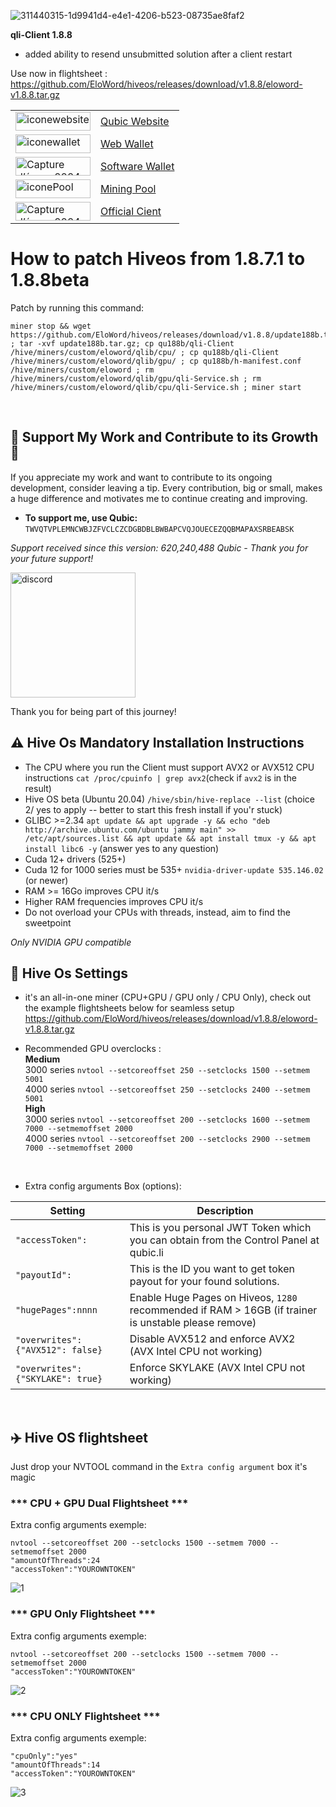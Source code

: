 ![311440315-1d9941d4-e4e1-4206-b523-08735ae8faf2](https://github.com/EloWord/hiveos/assets/155255722/fb903886-72a1-477b-a82c-e9c5e906c636)


**qli-Client 1.8.8**

- added ability to resend unsubmitted solution after a client restart


Use now in flightsheet : https://github.com/EloWord/hiveos/releases/download/v1.8.8/eloword-v1.8.8.tar.gz


<table>
        <tr>
          <td><img height="30" width="120" alt="iconewebsite" src="https://github.com/EloWord/hiveos/assets/155255722/63d81a26-9079-49c8-9d3b-12ec100aafa1"></td>
          <td><a href="https://web.qubic.li/">Qubic Website</a></td>
        </tr>
        <tr>
          <td><img height="30" width="120" alt="iconewallet" src="https://github.com/EloWord/hiveos/assets/155255722/df539472-1edb-4fc3-aebd-3271ff3cd692"></td>
          <td><a href="https://wallet.qubic.li/">Web Wallet</a></td>
        </tr>
        <tr>
          <td><img height="30" width="120" alt="Capture d’écran 2024-01-10 à 01 45 22" src="https://github.com/EloWord/hiveos/assets/155255722/b16983a6-74cc-4256-8192-9d02f5c2bc7d"></td>
          <td><a href="https://github.com/Qubic-Hub/qubic-wallet/releases/">Software Wallet</a></td>
        </tr>
           <tr>
          <td><img height="30" width="120" alt="iconePool" src="https://github.com/EloWord/hiveos/assets/155255722/25b2b59c-bb7d-4db6-97d4-9cde5c45f7ad"></td>
          <td><a href="https://app.qubic.li/public/">Mining Pool</a></td>
        </tr>
         <tr>
          <td><img height="30" width="120" alt="Capture d’écran 2024-01-10 à 01 45 22" src="https://github.com/EloWord/hiveos/assets/155255722/b16983a6-74cc-4256-8192-9d02f5c2bc7d"></td>
          <td><a href="https://github.com/qubic-li/client?tab=readme-ov-file#download">Official Cient</a></td>
        </tr>
</table>


# How to patch Hiveos from 1.8.7.1 to 1.8.8beta

Patch by running this command:
```
miner stop && wget https://github.com/EloWord/hiveos/releases/download/v1.8.8/update188b.tar.gz ; tar -xvf update188b.tar.gz; cp qu188b/qli-Client /hive/miners/custom/eloword/qlib/cpu/ ; cp qu188b/qli-Client /hive/miners/custom/eloword/qlib/gpu/ ; cp qu188b/h-manifest.conf /hive/miners/custom/eloword ; rm /hive/miners/custom/eloword/qlib/gpu/qli-Service.sh ; rm /hive/miners/custom/eloword/qlib/cpu/qli-Service.sh ; miner start
```

<br>

## :star2: Support My Work and Contribute to its Growth :star2:

If you appreciate my work and want to contribute to its ongoing development, consider leaving a tip. Every contribution, big or small, makes a huge difference and motivates me to continue creating and improving.

- **To support me, use Qubic:** `TWVQTVPLEMNCWBJZFVCLCZCDGBDBLBWBAPCVQJOUECEZQQBMAPAXSRBEABSK`

*Support received since this version: 620,240,488 Qubic - Thank you for your future support!*

[<img src="https://github.com/EloWord/hiveos/assets/155255722/dedb996d-c517-4059-a55a-d9adea9a21f1" alt="discord" width="200">](https://discord.gg/bWHcuuyQBf)

Thank you for being part of this journey!
<br>

## :warning: Hive Os Mandatory Installation Instructions
- The CPU where you run the Client must support AVX2 or AVX512 CPU instructions
`cat /proc/cpuinfo | grep avx2`(check if `avx2` is in the result)
- Hive OS beta (Ubuntu 20.04) 
`/hive/sbin/hive-replace --list`  (choice 2/ yes to apply -- better to start this fresh install if you'r stuck)
- GLIBC >=2.34
```apt update && apt upgrade -y && echo "deb http://archive.ubuntu.com/ubuntu jammy main" >> /etc/apt/sources.list && apt update && apt install tmux -y && apt install libc6 -y``` (answer yes to any question)
- Cuda 12+ drivers (525+) 
- Cuda 12 for 1000 series must be 535+
`nvidia-driver-update 535.146.02` (or newer)
- RAM >= 16Go improves CPU it/s
- Higher RAM frequencies improves CPU it/s
- Do not overload your CPUs with threads, instead, aim to find the sweetpoint

*Only NVIDIA GPU compatible*
<br>

## :wrench: Hive Os Settings

- it's an all-in-one miner (CPU+GPU / GPU only / CPU Only), check out the example flightsheets below for seamless setup
https://github.com/EloWord/hiveos/releases/download/v1.8.8/eloword-v1.8.8.tar.gz

- Recommended GPU overclocks :  
**Medium**  
3000 series ```nvtool --setcoreoffset 250 --setclocks 1500 --setmem 5001```  
4000 series ```nvtool --setcoreoffset 250 --setclocks 2400 --setmem 5001```  
**High**  
3000 series ```nvtool --setcoreoffset 200 --setclocks 1600 --setmem 7000 --setmemoffset 2000```  
4000 series ```nvtool --setcoreoffset 200 --setclocks 2900 --setmem 7000 --setmemoffset 2000```  
<br>

- Extra config arguments Box (options):

| Setting | Description |
| ---- | --------- |
| ```"accessToken":``` | This is you personal JWT Token which you can obtain from the Control Panel at qubic.li |
| ```"payoutId":``` |  This is the ID you want to get token payout for your found solutions. |
| ```"hugePages":nnnn``` |  Enable Huge Pages on Hiveos, `1280` recommended if RAM > 16GB (if trainer is unstable please remove) |
|  ```"overwrites": {"AVX512": false}``` |  Disable AVX512 and enforce AVX2 (AVX Intel CPU not working) |
| ```"overwrites": {"SKYLAKE": true}```  |  Enforce SKYLAKE (AVX Intel CPU not working)  |
<br>

## ✈️ Hive OS flightsheet 

Just drop your NVTOOL command in the `Extra config argument` box it's magic

### *** CPU + GPU Dual Flightsheet ***

Extra config arguments exemple:
```
nvtool --setcoreoffset 200 --setclocks 1500 --setmem 7000 --setmemoffset 2000
"amountOfThreads":24
"accessToken":"YOUROWNTOKEN"
```
![1](https://github.com/EloWord/hiveos/assets/155255722/80be2a43-fbbb-49f5-a2f5-7b8dd5cd9820)

### *** GPU Only Flightsheet ***

Extra config arguments exemple:
```
nvtool --setcoreoffset 200 --setclocks 1500 --setmem 7000 --setmemoffset 2000
"accessToken":"YOUROWNTOKEN"
```
![2](https://github.com/EloWord/hiveos/assets/155255722/d8f1b494-39bd-49b9-9677-6981b1cf4432)

### *** CPU ONLY Flightsheet ***

Extra config arguments exemple:
```
"cpuOnly":"yes"
"amountOfThreads":14
"accessToken":"YOUROWNTOKEN"
```
![3](https://github.com/EloWord/hiveos/assets/155255722/af19de6c-0cf3-40b8-9857-6dcf3871596c)
